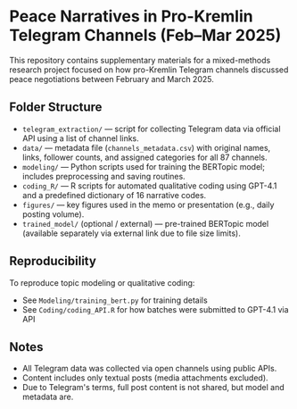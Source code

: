 # Peace Narratives in Pro-Kremlin Telegram Channels (Feb–Mar 2025)

This repository contains supplementary materials for a mixed-methods research project focused on how pro-Kremlin Telegram channels discussed peace negotiations between February and March 2025.

## Folder Structure

- `telegram_extraction/` — script for collecting Telegram data via official API using a list of channel links.
- `data/` — metadata file (`channels_metadata.csv`) with original names, links, follower counts, and assigned categories for all 87 channels.
- `modeling/` — Python scripts used for training the BERTopic model; includes preprocessing and saving routines.
- `coding_R/` — R scripts for automated qualitative coding using GPT-4.1 and a predefined dictionary of 16 narrative codes.
- `figures/` — key figures used in the memo or presentation (e.g., daily posting volume).
- `trained_model/` (optional / external) — pre-trained BERTopic model (available separately via external link due to file size limits).

## Reproducibility

To reproduce topic modeling or qualitative coding:
- See `Modeling/training_bert.py` for training details
- See `Coding/coding_API.R` for how batches were submitted to GPT-4.1 via API

## Notes

- All Telegram data was collected via open channels using public APIs.
- Content includes only textual posts (media attachments excluded).
- Due to Telegram's terms, full post content is not shared, but model and metadata are.